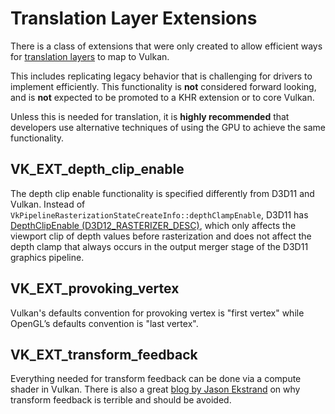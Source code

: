 # Translation Layer Extensions

There is a class of extensions that were only created to allow efficient ways for [translation layers](../portability_initiative.md#translation-layer) to map to Vulkan.

This includes replicating legacy behavior that is challenging for drivers to implement efficiently. This functionality is **not** considered forward looking, and is **not** expected to be promoted to a KHR extension or to core Vulkan.

Unless this is needed for translation, it is **highly recommended** that developers use alternative techniques of using the GPU to achieve the same functionality.

## VK_EXT_depth_clip_enable

The depth clip enable functionality is specified differently from D3D11 and Vulkan. Instead of `VkPipelineRasterizationStateCreateInfo::depthClampEnable`, D3D11 has [DepthClipEnable (D3D12_RASTERIZER_DESC)](https://docs.microsoft.com/en-us/windows/win32/api/d3d11/ns-d3d11-d3d11_rasterizer_desc), which only affects the viewport clip of depth values before rasterization and does not affect the depth clamp that always occurs in the output merger stage of the D3D11 graphics pipeline.

## VK_EXT_provoking_vertex

Vulkan's defaults convention for provoking vertex is "first vertex" while OpenGL’s defaults convention is "last vertex".

## VK_EXT_transform_feedback

Everything needed for transform feedback can be done via a compute shader in Vulkan. There is also a great [blog by Jason Ekstrand](http://jason-blog.jlekstrand.net/2018/10/transform-feedback-is-terrible-so-why.html) on why transform feedback is terrible and should be avoided.
